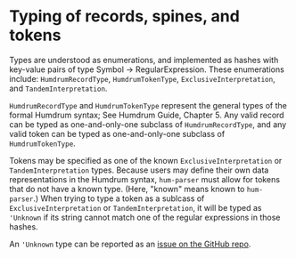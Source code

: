 # Typing of records, spines, and tokens
Types are understood as enumerations, and implemented as hashes with key-value
pairs of type Symbol -> RegularExpression. These enumerations include:
`HumdrumRecordType`, `HumdrumTokenType`, `ExclusiveInterpretation`, and
`TandemInterpretation`.

`HumdrumRecordType` and `HumdrumTokenType` represent the general types of the
formal Humdrum syntax; See Humdrum Guide, Chapter 5. Any valid record can be
typed as one-and-only-one subclass of `HumdrumRecordType`, and any valid token
can be typed as one-and-only-one subclass of `HumdrumTokenType`.

Tokens may be specified as one of the known `ExclusiveInterpretation` or
`TandemInterpretation` types. Because users may define their own data
representations in the Humdrum syntax, `hum-parser` must allow for tokens that
do not have a known type. (Here, "known" means known to `hum-parser`.) When
trying to type a token as a sublcass of `ExclusiveInterpretation` or
`TandemInterpretation`, it will be typed as `'Unknown` if its string cannot
match one of the regular expressions in those hashes.

An `'Unknown` type can be reported as an
[issue on the GitHub repo](https://github.com/bel28kent/hum-parser/issues).
